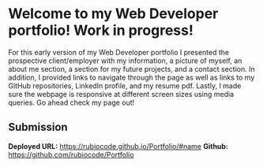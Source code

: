 # Welcome to my Web Developer portfolio! Work in progress!


For this early version of my Web Developer portfolio I presented the prospective client/employer with my information, a picture of myself, an about me section, a section for my future projects, and a contact section. In addition, I provided links to navigate through the page as well as links to my GitHub repositories, LinkedIn profile, and my resume pdf. Lastly, I made sure the webpage is responsive at different screen sizes using media queries. Go ahead check my page out! 

## Submission

**Deployed URL:** https://rubiocode.github.io/Portfolio/#name
**Github:** https://github.com/rubiocode/Portfolio

